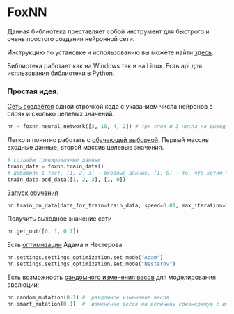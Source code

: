 # FoxNN

Данная библиотека преставляет собой инструмент для быстрого и очень простого создания нейронной сети.

Инструкцию по установке и использованию вы можете найти [здесь](https://github.com/RadioRedFox/FoxNN/wiki).

Библиотека работает как на Windows так и на Linux. Есть api для испльзования библиотеки в Python. 


### Простая идея.
[Сеть создаётся](https://github.com/RadioRedFox/FoxNN/wiki/3.-%D0%A1%D0%BE%D0%B7%D0%B4%D0%B0%D0%BD%D0%B8%D0%B5-%D0%BD%D0%B5%D0%B9%D1%80%D0%BE%D0%BD%D0%BD%D0%BE%D0%B9-%D1%81%D0%B5%D1%82%D0%B8.) одной строчкой кода с указанием числа нейронов в слоях и сколько целевых значений.
```python
nn = foxnn.neural_network([3, 10, 4, 2]) # три слоя и 3 числа на выход и 2 на выход
```
Легко и понятно работать с [обучающей выборкой](https://github.com/RadioRedFox/FoxNN/wiki/2.-%D0%A0%D0%B0%D0%B1%D0%BE%D1%82%D0%B0-%D1%81-%D0%BE%D0%B1%D1%83%D1%87%D0%B0%D1%8E%D1%89%D0%B5%D0%B9-%D0%B2%D1%8B%D0%B1%D0%BE%D1%80%D0%BA%D0%BE%D0%B9.). Первый массив входные данные, второй массив целевые значения.  

```python
# создаём тренировачные данные
train_data = foxnn.train_data()
# добавили 1 тест, [1, 2, 3] - входные данные, [1, 0] - то, что хотим получить на выход
train_data.add_data([1, 2, 3], [1, 0]) 
```

[Запуск обучения](https://github.com/RadioRedFox/FoxNN/wiki/6.-%D0%9E%D0%B1%D1%83%D1%87%D0%B5%D0%BD%D0%B8%D0%B5-%D1%81%D0%B5%D1%82%D0%B8.)
```python
nn.train_on_data(data_for_train=train_data, speed=0.01, max_iteration=100, size_train_batch=98)
```

Получить выходное значение сети
```python
nn.get_out([0, 1, 0.1])
```

Есть [оптимизации](https://github.com/RadioRedFox/FoxNN/wiki/7.-%D0%9E%D0%BF%D1%82%D0%B8%D0%BC%D0%B8%D0%B7%D0%B0%D1%86%D0%B8%D1%8F-%D0%BE%D0%B1%D1%83%D1%87%D0%B5%D0%BD%D0%B8%D1%8F.) Адама и Нестерова
```python
nn.settings.settings_optimization.set_mode("Adam")
nn.settings.settings_optimization.set_mode("Nesterov")
```

Есть возможность [рандомного изменения весов](https://github.com/RadioRedFox/FoxNN/wiki/8.-%D0%9C%D1%83%D1%82%D0%B0%D1%86%D0%B8%D1%8F) для моделирования эволюции:
```python
nn.random_mutation(0.1) #  рандомное изменение весов
nn.smart_mutation(0.1)  #  изменение весов на величину соизмеримую с исходим значением весов
```
